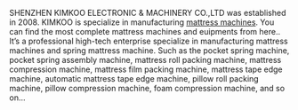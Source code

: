 SHENZHEN KIMKOO ELECTRONIC & MACHINERY CO.,LTD was established in 2008. KIMKOO is specialize in manufacturing <a href="https://www.zimlin.com/">mattress machines</a>. You can find the most complete mattress machines and euipments from here.. It’s a professional high-tech enterprise specialize in manufacturing mattress machines and spring mattress machine. Such as the pocket spring machine, pocket spring assembly machine, mattress roll packing machine, mattress compression machine, mattress film packing machine, mattress tape edge machine, automatic mattress tape edge machine, pillow roll packing machine, pillow compression machine, foam compression machine, and so on…
